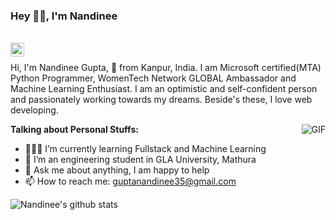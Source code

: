 ### Hey 👋🏽, I'm Nandinee

<br/>

<a href="https://www.linkedin.com/in/nandinee-gupta-78277b193/">
<img align="left" alt="Nandinee's LinkdeIN" width="22px" src="https://cdn.jsdelivr.net/npm/simple-icons@v3/icons/linkedin.svg" />
</a>

<br />

Hi, I'm Nandinee Gupta, 🚀 from Kanpur, India. I am Microsoft certified(MTA) Python Programmer, WomenTech Network GLOBAL Ambassador and Machine Learning Enthusiast. I am an optimistic and self-confident person and passionately working towards my dreams. Beside's these, I love web developing.

<img align="right" alt="GIF" src="https://media.tenor.com/images/7db4eaa3e47272c8e58ee018fc390b7d/tenor.gif" />

**Talking about Personal Stuffs:**

- 👨🏽‍💻 I’m currently learning Fullstack and  Machine Learning
- 🌱 I’m an engineering student in GLA University, Mathura
- 💬 Ask me about anything, I am happy to help
- 📫 How to reach me: guptanandinee35@gmail.com

![Nandinee's github stats](https://github-readme-stats.vercel.app/api?username=nandinee33&show_icons=true&hide_border=true)
